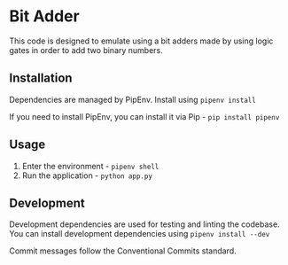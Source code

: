 # Bit Adder

This code is designed to emulate using a bit adders made by using logic gates in order to add two binary numbers.

## Installation

Dependencies are managed by PipEnv.  Install using
`pipenv install`

If you need to install PipEnv, you can install it via Pip - `pip install pipenv`

## Usage

1. Enter the environment - `pipenv shell`
2. Run the application - `python app.py`

## Development

Development dependencies are used for testing and linting the codebase.
You can install development dependencies using `pipenv install --dev`

Commit messages follow the Conventional Commits standard.
